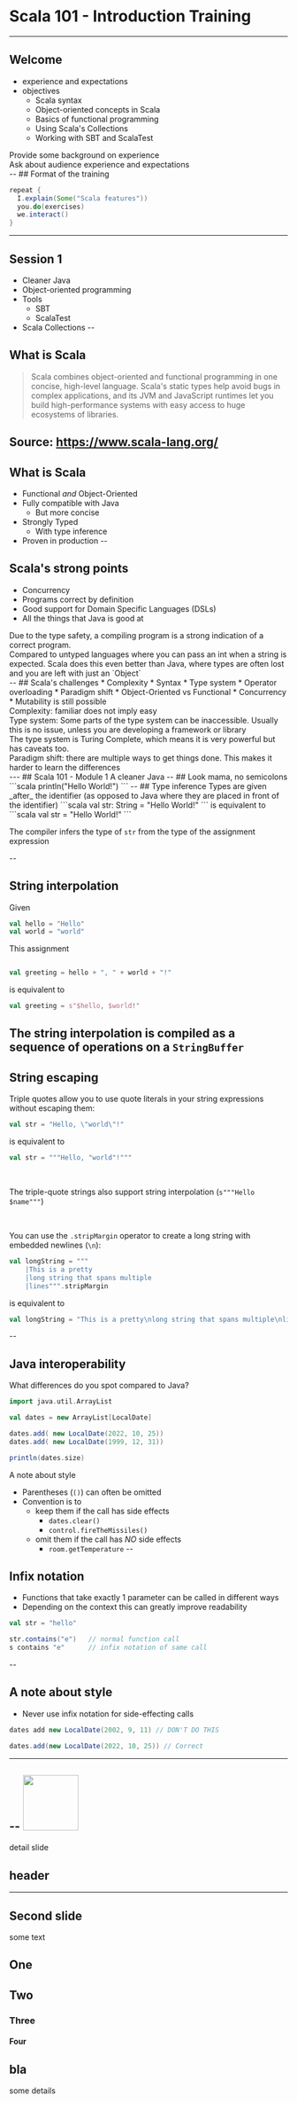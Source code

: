 # Scala 101 - Introduction Training
---
## Welcome
- experience and expectations
- objectives
  - Scala syntax
  - Object-oriented concepts in Scala
  - Basics of functional programming
  - Using Scala's Collections
  - Working with SBT and ScalaTest
<aside class="notes">
Provide some background on experience<br/>
Ask about audience experience and expectations
</aside>
--
## Format of the training

```scala
repeat {
  I.explain(Some("Scala features"))
  you.do(exercises)
  we.interact()
}
```

---
## Session 1
- Cleaner Java
- Object-oriented programming
- Tools
  - SBT
  - ScalaTest
- Scala Collections
--
## What is Scala
> Scala combines object-oriented and functional programming in one concise, high-level language. 
> Scala's static types help avoid bugs in complex applications, and its JVM and JavaScript runtimes 
> let you build high-performance systems with easy access to huge ecosystems of libraries.

Source: https://www.scala-lang.org/
--
## What is Scala
* Functional _and_ Object-Oriented
* Fully compatible with Java
  * But more concise
* Strongly Typed
  * With type inference
* Proven in production
--
## Scala's strong points
* Concurrency
* Programs correct by definition
* Good support for Domain Specific Languages (DSLs)
* All the things that Java is good at
<aside class="notes">
Due to the type safety, a compiling program is a strong indication of a correct program.<br/>
Compared to untyped languages where you can pass an int when a string is expected. Scala does this even better than Java, where
types are often lost and you are left with just an `Object`
</aside>
--
## Scala's challenges
* Complexity
  * Syntax
  * Type system
  * Operator overloading
* Paradigm shift
  * Object-Oriented vs Functional
* Concurrency
  * Mutability is still possible

<aside class="notes">
Complexity: familiar does not imply easy<br/>
Type system: Some parts of the type system can be inaccessible. Usually this is no issue, unless you are developing a framework or library<br/>
The type system is Turing Complete, which means it is very powerful but has caveats too.<br/>
Paradigm shift: there are multiple ways to get things done. This makes it harder to learn the differences
</aside>
---
## Scala 101 - Module 1
A cleaner Java
--
## Look mama, no semicolons
```scala
println("Hello World!")
```
--
## Type inference
Types are given _after_ the identifier (as opposed to Java where they are placed in front of the identifier)
```scala
val str: String = "Hello World!"
```
is equivalent to 
```scala
val str = "Hello World!"
```

The compiler infers the type of `str` from the type of the assignment expression

--
## String interpolation
Given
```scala
val hello = "Hello"
val world = "world"
```
This assignment
```scala

val greeting = hello + ", " + world + "!"
```
is equivalent to
```scala
val greeting = s"$hello, $world!"
```

The string interpolation is compiled as a sequence of operations on a `StringBuffer`
--
## String escaping
Triple quotes allow you to use quote literals in your string expressions without escaping them:
```scala
val str = "Hello, \"world\"!"
```
is equivalent to 
```scala
val str = """Hello, "world"!"""
```
<br/>

The triple-quote strings also support string interpolation (`s"""Hello $name"""`)

<br/>

You can use the `.stripMargin` operator to create a long string with embedded newlines (`\n`):
```scala
val longString = """
    |This is a pretty
    |long string that spans multiple
    |lines""".stripMargin
```
is equivalent to
```scala
val longString = "This is a pretty\nlong string that spans multiple\nlines" 
```
--
## Java interoperability
What differences do you spot compared to Java?

```scala
import java.util.ArrayList

val dates = new ArrayList[LocalDate]

dates.add( new LocalDate(2022, 10, 25))
dates.add( new LocalDate(1999, 12, 31))

println(dates.size)
```

<aside class="notes'>
Ask audience what differences they spot<br/>
No semicolons<br/>
[] instead of <> for generics <br/>
No () after new ArrayList<br/>
</aside>

--
## A note about style
* Parentheses (`()`) can often be omitted
* Convention is to 
  * keep them if the call has side effects
    * `dates.clear()`
    * `control.fireTheMissiles()`
  * omit them if the call has *NO* side effects
    * `room.getTemperature`
--
## Infix notation
* Functions that take exactly 1 parameter can be called in different ways
* Depending on the context this can greatly improve readability

```scala
val str = "hello"

str.contains("e")   // normal function call
s contains "e"      // infix notation of same call

```
--
## A note about style
* Never use infix notation for side-effecting calls

```scala
dates add new LocalDate(2002, 9, 11) // DON'T DO THIS

dates.add(new LocalDate(2022, 10, 25)) // Correct
```
---
--
<img src="/scala101/images/exercise.png" style="width:100px;"/>
--
detail slide
## header

---
# Second slide
some text
# One
## Two
### Three
#### Four
bla
--
some details